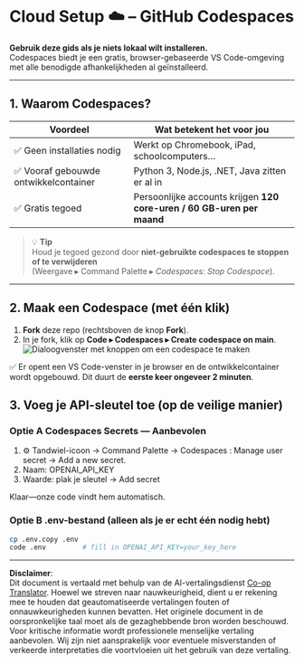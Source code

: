<!--
CO_OP_TRANSLATOR_METADATA:
{
  "original_hash": "be9cef0460b3696ed5d8f6f8d2f64d45",
  "translation_date": "2025-08-26T17:48:58+00:00",
  "source_file": "00-course-setup/01-setup-cloud.md",
  "language_code": "nl"
}
-->
# Cloud Setup ☁️ – GitHub Codespaces

**Gebruik deze gids als je niets lokaal wilt installeren.**  
Codespaces biedt je een gratis, browser-gebaseerde VS Code-omgeving met alle benodigde afhankelijkheden al geïnstalleerd.

---

## 1.  Waarom Codespaces?

| Voordeel | Wat betekent het voor jou |
|----------|--------------------------|
| ✅ Geen installaties nodig | Werkt op Chromebook, iPad, schoolcomputers… |
| ✅ Vooraf gebouwde ontwikkelcontainer | Python 3, Node.js, .NET, Java zitten er al in |
| ✅ Gratis tegoed | Persoonlijke accounts krijgen **120 core-uren / 60 GB-uren per maand** |

> 💡 **Tip**  
> Houd je tegoed gezond door **niet-gebruikte codespaces te stoppen of te verwijderen**  
> (Weergave ▸ Command Palette ▸ *Codespaces: Stop Codespace*).

---

## 2.  Maak een Codespace (met één klik)

1. **Fork** deze repo (rechtsboven de knop **Fork**).  
2. In je fork, klik op **Code ▸ Codespaces ▸ Create codespace on main**.  
   ![Dialoogvenster met knoppen om een codespace te maken](../../../00-course-setup/images/who-will-pay.webp)

✅ Er opent een VS Code-venster in je browser en de ontwikkelcontainer wordt opgebouwd.
Dit duurt de **eerste keer ongeveer 2 minuten**.

## 3. Voeg je API-sleutel toe (op de veilige manier)

### Optie A Codespaces Secrets — Aanbevolen

1. ⚙️ Tandwiel-icoon -> Command Palette -> Codespaces : Manage user secret -> Add a new secret.
2. Naam: OPENAI_API_KEY
3. Waarde: plak je sleutel → Add secret

Klaar—onze code vindt hem automatisch.

### Optie B .env-bestand (alleen als je er echt één nodig hebt)

```bash
cp .env.copy .env
code .env         # fill in OPENAI_API_KEY=your_key_here
```

---

**Disclaimer**:  
Dit document is vertaald met behulp van de AI-vertalingsdienst [Co-op Translator](https://github.com/Azure/co-op-translator). Hoewel we streven naar nauwkeurigheid, dient u er rekening mee te houden dat geautomatiseerde vertalingen fouten of onnauwkeurigheden kunnen bevatten. Het originele document in de oorspronkelijke taal moet als de gezaghebbende bron worden beschouwd. Voor kritische informatie wordt professionele menselijke vertaling aanbevolen. Wij zijn niet aansprakelijk voor eventuele misverstanden of verkeerde interpretaties die voortvloeien uit het gebruik van deze vertaling.